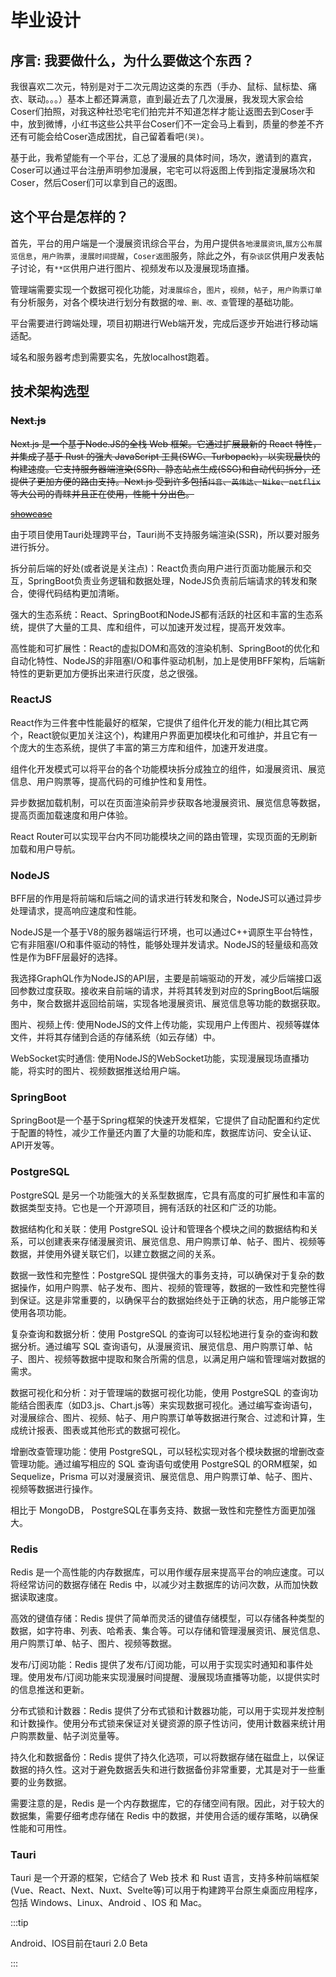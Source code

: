 # 毕业设计

## 序言: 我要做什么，为什么要做这个东西？

我很喜欢二次元，特别是对于二次元周边这类的东西（手办、鼠标、鼠标垫、痛衣、联动。。。）基本上都还算满意，直到最近去了几次漫展，我发现大家会给Coser们拍照，对我这种社恐宅宅们拍完并不知道怎样才能让返图去到Coser手中，放到微博，小红书这些公共平台Coser们不一定会马上看到，质量的参差不齐还有可能会给Coser造成困扰，自己留着看吧`(哭)`。

基于此，我希望能有一个平台，汇总了漫展的具体时间，场次，邀请到的嘉宾，Coser可以通过平台注册声明参加漫展，宅宅可以将返图上传到指定漫展场次和Coser，然后Coser们可以拿到自己的返图。

## 这个平台是怎样的？

首先，平台的用户端是一个漫展资讯综合平台，为用户提供`各地漫展资讯`,`展方公布展览信息`，`用户购票`，`漫展时间提醒`，`Coser返图`服务，除此之外，有`杂谈区`供用户发表帖子讨论，有`**区`供用户进行图片、视频发布以及漫展现场直播。

管理端需要实现一个数据可视化功能，对`漫展综合`，`图片`，`视频`，`帖子`，`用户购票订单`有分析服务，对各个模块进行划分有数据的`增、删、改、查`管理的基础功能。

平台需要进行跨端处理，项目初期进行Web端开发，完成后逐步开始进行移动端适配。

域名和服务器考虑到需要实名，先放localhost跑着。

## 技术架构选型

### ~~Next.js~~

~~Next.js 是一个基于Node.JS的全栈 Web 框架。它通过扩展最新的 React 特性，并集成了基于 Rust 的强大 JavaScript 工具(SWC、Turbopack)，以实现最快的构建速度。它支持服务器端渲染(SSR)、静态站点生成(SSG)和自动代码拆分，还提供了更加方便的路由支持。Next.js 受到许多包括`抖音`、`英伟达`、`Nike`、`netflix`等大公司的青睐并且正在使用，性能十分出色。~~

~~[showcase](https://nextjs.org/showcase)~~

由于项目使用Tauri处理跨平台，Tauri尚不支持服务端渲染(SSR)，所以要对服务进行拆分。

拆分前后端的好处(或者说是关注点)：React负责向用户进行页面功能展示和交互，SpringBoot负责业务逻辑和数据处理，NodeJS负责前后端请求的转发和聚合，使得代码结构更加清晰。

强大的生态系统：React、SpringBoot和NodeJS都有活跃的社区和丰富的生态系统，提供了大量的工具、库和组件，可以加速开发过程，提高开发效率。

高性能和可扩展性：React的虚拟DOM和高效的渲染机制、SpringBoot的优化和自动化特性、NodeJS的非阻塞I/O和事件驱动机制，加上是使用BFF架构，后端新特性的更新更加方便拆出来进行灰度，总之很强。

### ReactJS

React作为三件套中性能最好的框架，它提供了组件化开发的能力(相比其它两个，React貌似更加关注这个)，构建用户界面更加模块化和可维护，并且它有一个庞大的生态系统，提供了丰富的第三方库和组件，加速开发进度。

组件化开发模式可以将平台的各个功能模块拆分成独立的组件，如漫展资讯、展览信息、用户购票等，提高代码的可维护性和复用性。

异步数据加载机制，可以在页面渲染前异步获取各地漫展资讯、展览信息等数据，提高页面加载速度和用户体验。

React Router可以实现平台内不同功能模块之间的路由管理，实现页面的无刷新加载和用户导航。

### NodeJS

BFF层的作用是将前端和后端之间的请求进行转发和聚合，NodeJS可以通过异步处理请求，提高响应速度和性能。

NodeJS是一个基于V8的服务器端运行环境，也可以通过C++调原生平台特性，它有非阻塞I/O和事件驱动的特性，能够处理并发请求。NodeJS的轻量级和高效性是作为BFF层最好的选择。

我选择GraphQL作为NodeJS的API层，主要是前端驱动的开发，减少后端接口返回参数过度获取。接收来自前端的请求，并将其转发到对应的SpringBoot后端服务中，聚合数据并返回给前端，实现各地漫展资讯、展览信息等功能的数据获取。

图片、视频上传: 使用NodeJS的文件上传功能，实现用户上传图片、视频等媒体文件，并将其存储到合适的存储系统（如云存储）中。

WebSocket实时通信: 使用NodeJS的WebSocket功能，实现漫展现场直播功能，将实时的图片、视频数据推送给用户端。

### SpringBoot
SpringBoot是一个基于Spring框架的快速开发框架，它提供了自动配置和约定优于配置的特性，减少工作量还内置了大量的功能和库，数据库访问、安全认证、API开发等。

### PostgreSQL

PostgreSQL 是另一个功能强大的关系型数据库，它具有高度的可扩展性和丰富的数据类型支持。它也是一个开源项目，拥有活跃的社区和广泛的功能。

数据结构化和关联：使用 PostgreSQL 设计和管理各个模块之间的数据结构和关系，可以创建表来存储漫展资讯、展览信息、用户购票订单、帖子、图片、视频等数据，并使用外键关联它们，以建立数据之间的关系。

数据一致性和完整性：PostgreSQL 提供强大的事务支持，可以确保对于复杂的数据操作，如用户购票、帖子发布、图片、视频的管理等，数据的一致性和完整性得到保证。这是非常重要的，以确保平台的数据始终处于正确的状态，用户能够正常使用各项功能。

复杂查询和数据分析：使用 PostgreSQL 的查询可以轻松地进行复杂的查询和数据分析。通过编写 SQL 查询语句，从漫展资讯、展览信息、用户购票订单、帖子、图片、视频等数据中提取和聚合所需的信息，以满足用户端和管理端对数据的需求。

数据可视化和分析：对于管理端的数据可视化功能，使用 PostgreSQL 的查询功能结合图表库（如D3.js、Chart.js等）来实现数据可视化。通过编写查询语句，对漫展综合、图片、视频、帖子、用户购票订单等数据进行聚合、过滤和计算，生成统计报表、图表或其他形式的数据可视化。

增删改查管理功能：使用 PostgreSQL，可以轻松实现对各个模块数据的增删改查管理功能。通过编写相应的 SQL 查询语句或使用 PostgreSQL 的ORM框架，如 Sequelize，Prisma 可以对漫展资讯、展览信息、用户购票订单、帖子、图片、视频等数据进行操作。

相比于 MongoDB， PostgreSQL在事务支持、数据一致性和完整性方面更加强大。

### Redis

Redis 是一个高性能的内存数据库，可以用作缓存层来提高平台的响应速度。可以将经常访问的数据存储在 Redis 中，以减少对主数据库的访问次数，从而加快数据读取速度。

高效的键值存储：Redis 提供了简单而灵活的键值存储模型，可以存储各种类型的数据，如字符串、列表、哈希表、集合等。可以存储和管理漫展资讯、展览信息、用户购票订单、帖子、图片、视频等数据。

发布/订阅功能：Redis 提供了发布/订阅功能，可以用于实现实时通知和事件处理。使用发布/订阅功能来实现漫展时间提醒、漫展现场直播等功能，以提供实时的信息推送和更新。

分布式锁和计数器：Redis 提供了分布式锁和计数器功能，可以用于实现并发控制和计数操作。使用分布式锁来保证对关键资源的原子性访问，使用计数器来统计用户购票数量、帖子浏览量等。

持久化和数据备份：Redis 提供了持久化选项，可以将数据存储在磁盘上，以保证数据的持久性。这对于避免数据丢失和进行数据备份非常重要，尤其是对于一些重要的业务数据。

需要注意的是，Redis 是一个内存数据库，它的存储空间有限。因此，对于较大的数据集，需要仔细考虑存储在 Redis 中的数据，并使用合适的缓存策略，以确保性能和可用性。

### Tauri

Tauri 是一个开源的框架，它结合了 Web 技术 和 Rust 语言，支持多种前端框架(Vue、React、Next、Nuxt、Svelte等)可以用于构建跨平台原生桌面应用程序，包括 Windows、Linux、Android 、IOS 和 Mac。

:::tip

Android、IOS目前在tauri 2.0 Beta

:::